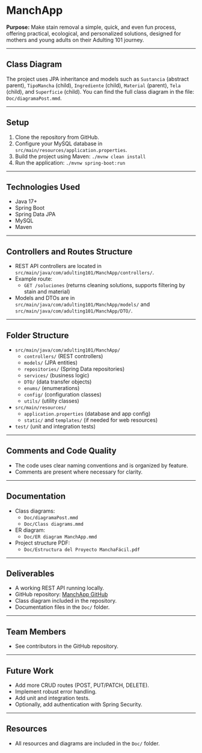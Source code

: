 # ManchApp

**Purpose:**
Make stain removal a simple, quick, and even fun process, offering practical, ecological, and personalized solutions, designed for mothers and young adults on their Adulting 101 journey.

---

## Class Diagram

The project uses JPA inheritance and models such as `Sustancia` (abstract parent), `TipoMancha` (child), `Ingrediente` (child), `Material` (parent), `Tela` (child), and `Superficie` (child). You can find the full class diagram in the file: `Doc/diagramaPost.mmd`.

---

## Setup

1. Clone the repository from GitHub.
2. Configure your MySQL database in `src/main/resources/application.properties`.
3. Build the project using Maven:
   `./mvnw clean install`
4. Run the application:
   `./mvnw spring-boot:run`

---

## Technologies Used

- Java 17+
- Spring Boot
- Spring Data JPA
- MySQL
- Maven

---

## Controllers and Routes Structure

- REST API controllers are located in `src/main/java/com/adulting101/ManchApp/controllers/`.
- Example route:
  - `GET /soluciones` (returns cleaning solutions, supports filtering by stain and material)
- Models and DTOs are in `src/main/java/com/adulting101/ManchApp/models/` and `src/main/java/com/adulting101/ManchApp/DTO/`.

---

## Folder Structure

- `src/main/java/com/adulting101/ManchApp/`
  - `controllers/` (REST controllers)
  - `models/` (JPA entities)
  - `repositories/` (Spring Data repositories)
  - `services/` (business logic)
  - `DTO/` (data transfer objects)
  - `enums/` (enumerations)
  - `config/` (configuration classes)
  - `utils/` (utility classes)
- `src/main/resources/`
  - `application.properties` (database and app config)
  - `static/` and `templates/` (if needed for web resources)
- `test/` (unit and integration tests)

---

## Comments and Code Quality

- The code uses clear naming conventions and is organized by feature.
- Comments are present where necessary for clarity.

---

## Documentation

- Class diagrams:
  - `Doc/diagramaPost.mmd`
  - `Doc/Class diagrams.mmd`
- ER diagram:
  - `Doc/ER diagram ManchApp.mmd`
- Project structure PDF:
  - `Doc/Estructura del Proyecto ManchaFácil.pdf`

---

## Deliverables

- A working REST API running locally.
- GitHub repository: [ManchApp GitHub](https://github.com/afminguela/ManchApp.git)
- Class diagram included in the repository.
- Documentation files in the `Doc/` folder.

---

## Team Members

- See contributors in the GitHub repository.

---

## Future Work

- Add more CRUD routes (POST, PUT/PATCH, DELETE).
- Implement robust error handling.
- Add unit and integration tests.
- Optionally, add authentication with Spring Security.

---

## Resources

- All resources and diagrams are included in the `Doc/` folder.
